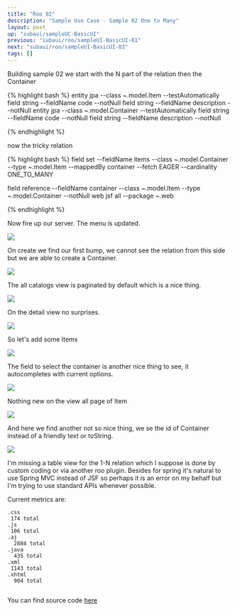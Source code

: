 ```yaml
---
title: "Roo 02"
description: "Sample Use Case - Sample 02 One to Many"
layout: post
up: "subaui/sampleUC-BasicUI"
previous: "subaui/roo/sampleUI-BasicUI-01"
next: "subaui/roo/sampleUI-BasicUI-03"
tags: []
---
```


Building sample 02 we start with the N part of the relation then the Container

{% highlight bash %}
entity jpa --class ~.model.Item --testAutomatically 
field string --fieldName code --notNull 
field string --fieldName description --notNull 
entity jpa --class ~.model.Container --testAutomatically 
field string --fieldName code --notNull 
field string --fieldName description --notNull 

{% endhighlight %}

now the tricky relation

{% highlight bash %}
field set --fieldName items --class ~.model.Container --type ~.model.Item --mappedBy container --fetch EAGER --cardinality ONE_TO_MANY 

field reference --fieldName container --class ~.model.Item --type ~.model.Container --notNull 
web jsf all --package ~.web

{% endhighlight %}

Now fire up our server. The menu is updated.

<img src="{{site.url}}/assets/images/suc-bui-roo/007.png" />

On create we find our first bump, we cannot see the relation from this side but we are able to create a Container.

<img src="{{site.url}}/assets/images/suc-bui-roo/008.png" />

The all catalogs view is paginated by default which is a nice thing.

<img src="{{site.url}}/assets/images/suc-bui-roo/009.png" />

On the detail view no surprises.

<img src="{{site.url}}/assets/images/suc-bui-roo/010.png" />

So let's add some Items

<img src="{{site.url}}/assets/images/suc-bui-roo/011.png" />

The field to select the container is another nice thing to see,
it autocompletes with current options.

<img src="{{site.url}}/assets/images/suc-bui-roo/012.png" />

Nothing new on the view all page of Item

<img src="{{site.url}}/assets/images/suc-bui-roo/013.png" />

And here we find another not so nice thing, we se the id of Container
instead of a friendly text or toString.

<img src="{{site.url}}/assets/images/suc-bui-roo/014.png" />

I'm missing a table view for the 1-N relation which I suppose is done by
custom coding or via another roo plugin. Besides for spring it's natural
to use Spring MVC instead of JSF so perhaps it is an error on my behalf but
I'm trying to use standard APIs whenever possible.

Current metrics are:

~~~
.css
 174 total
.js
 106 total
.aj
  2884 total
.java
  435 total
.xml
 1143 total
.xhtml
  904 total
  
~~~

You can find source code [here][code-roo-buc-bui-1.6]

[code-roo-buc-bui-1.6]:https://github.com/mtzmontiel/simple-concise/releases/tag/code-roo-buc-bui-1.6
